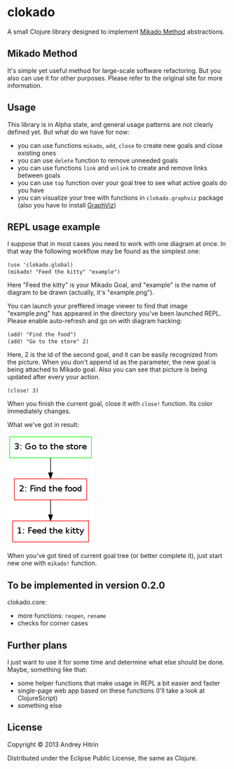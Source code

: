 # clokado

A small Clojure library designed to implement [Mikado Method](http://mikadomethod.wordpress.com/) abstractions.

## Mikado Method

It's simple yet useful method for large-scale software refactoring. But you also can use it for other purposes. Please refer to the original site for more information.

## Usage

This library is in Alpha state, and general usage patterns are not clearly defined yet. But what do we have for now:

 * you can use functions `mikado`, `add`, `close` to create new goals and close existing ones
 * you can use `delete` function to remove unneeded goals
 * you can use functions `link` and `unlink` to create and remove links between goals
 * you can use `top` function over your goal tree to see what active goals do you have
 * you can visualize your tree with functions in `clokado.graphviz` package (also you have to install [GraphViz](http://graphviz.org/))

## REPL usage example

I suppose that in most cases you need to work with one diagram at once. In that way the following workflow may be found as the simplest one:

    (use 'clokado.global)
    (mikado! "Feed the kitty" "example")

Here "Feed the kitty" is your Mikado Goal, and "example" is the name of diagram to be drawn (actually, it's "example.png").

You can launch your preffered image viewer to find that image "example.png" has appeared in the directory you've been launched REPL. Please enable auto-refresh and go on with diagram hacking:

    (add! "Find the food")
    (add! "Go to the store" 2)

Here, 2 is the id of the second goal, and it can be easily recognized from the picture. When you don't append id as the parameter, the new goal is being attached to Mikado goal. Also you can see that picture is being updated after every your action.

    (close! 3)

When you finish the current goal, close it with `close!` function. Its color immediately changes.

What we've got in result:

![pic](doc/example.png)

When you've got tired of current goal tree (or better complete it), just start new one with `mikado!` function.

## To be implemented in version 0.2.0

clokado.core:

 * more functions: `reopen`, `rename`
 * checks for corner cases

## Further plans

I just want to use it for some time and determine what else should be done. Maybe, something like that:

 * some helper functions that make usage in REPL a bit easier and faster
 * single-page web app based on these functions (I'll take a look at ClojureScript)
 * something else

## License

Copyright © 2013 Andrey Hitrin

Distributed under the Eclipse Public License, the same as Clojure.
